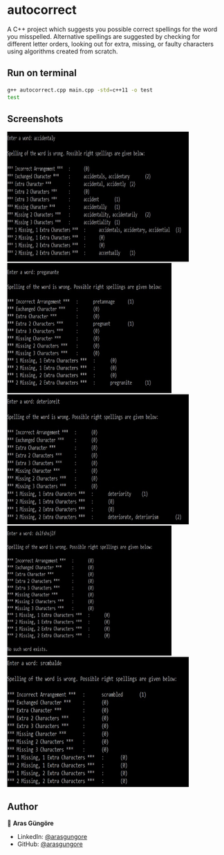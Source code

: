 # autocorrect

A C++ project which suggests you possible correct spellings for the word you misspelled. Alternative spellings are suggested by checking for different letter orders, looking out for extra, missing, or faulty characters using algorithms created from scratch.



## Run on terminal

```sh
g++ autocorrect.cpp main.cpp -std=c++11 -o test
test
```



## Screenshots

<p align="left">
    <img alt="Screenshot" src="https://github.com/arasgungore/autocorrect/blob/main/Screenshots/1.jpg" width="420" height="300">
    <img alt="Screenshot" src="https://github.com/arasgungore/autocorrect/blob/main/Screenshots/2.jpg" width="380" height="300">
    <img alt="Screenshot" src="https://github.com/arasgungore/autocorrect/blob/main/Screenshots/3.jpg" width="420" height="300">
    <img alt="Screenshot" src="https://github.com/arasgungore/autocorrect/blob/main/Screenshots/4.jpg" width="380" height="300">
    <img alt="Screenshot" src="https://github.com/arasgungore/autocorrect/blob/main/Screenshots/5.jpg" width="420" height="300">
</p>



## Author

👤 **Aras Güngöre**

* LinkedIn: [@arasgungore](https://www.linkedin.com/in/arasgungore)
* GitHub: [@arasgungore](https://github.com/arasgungore)

